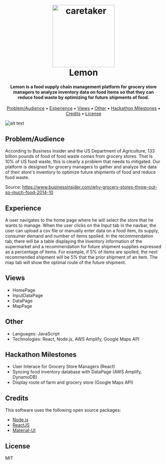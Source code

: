 <h1 align="center">
  <br>
  <a href="https://devpost.com/software/perfect-pitch-ydqptv"><img src="Logo_Lemon_Transparent_e" alt="caretaker" width="200"></a>
  <br>
    Lemon
  <br>
</h1>

<h4 align="center">Lemon is a food supply chain management platform for grocery store managers to analyze inventory data on food items so that they can reduce food waste by optimizing for future shipments of food.</h4>

<p align="center">
  <a href="#problem/audience">Problem/Audience</a> •
  <a href="#experience">Experience</a> •
  <a href="#views">Views</a> •
  <a href="#other">Other</a> •
  <a href="#hackathon-milestones">Hackathon Milestones</a> •
  <a href="#credits">Credits</a> •
  <a href="#license">License</a>
</p>

![alt text](https://github.com/optitruck/client/blob/master/logo/demo.PNG)

## Problem/Audience
 
 According to Business Insider and the US Department of Agriculture, 133 billion pounds of food of food waste comes from grocery stores. That is 10% of US food waste, this is clearly a problem that needs to mitigated. Our platform is designed for grocery managers to gather and analyze the data of their store's inventory to optimize future shipments of food and reduce food waste. 

Source: https://www.businessinsider.com/why-grocery-stores-throw-out-so-much-food-2014-10 

## Experience
A user navigates to the home page where he will select the store that he wants to manage. When the user clicks on the Input tab in the navbar, the user can upload a csv file or manually enter data on a food item, its supply, consumer demand and number of items spoiled. In the recommendation tab, there will be a table displaying the inventory information of the supermarket and a recommendation for future shipment supplies expressed as a percentage of items. For example, if 5% of items are spoiled, the next recommended shipment will be 5% that the prior shipment of an item.
The map tab will show the optimal route of the future shipment.

## Views
* HomePage
* InputDataPage
* DataPage
* MapPage

## Other

* Languages: JavaScript
* Technologies: React, Node.js, AWS Amplify, Google Maps API

## Hackathon Milestones
- User Interace for Grocery Store Managers (React)
- Syncing food inventory database with DataPage (AWS Amplify, DynamoDB)
- Display route of farm and grocery store (Google Maps API)

## Credits

This software uses the following open source packages:

- [Node.js](https://nodejs.org/)
- [ReactJS](https://reactjs.org/)
- [Material-UI](https://material-ui.com/)

## License

MIT

